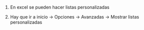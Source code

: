 1. En excel se pueden hacer listas personalizadas 


2. Hay que ir a inicio -> Opciones -> Avanzadas -> Mostrar listas personalizadas